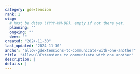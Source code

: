 ```yaml
---
category: gdextension
rank: 1
stage:
  # Must be dates (YYYY-MM-DD), empty if not there yet.
  planning: ""
  ongoing: ""
  done: ""
created: "2024-11-30"
last_updated: "2024-11-30"
anchor: "allow-gdextensions-to-communicate-with-one-another"
title: "Allow GDExtensions to communicate with one another"
description: |
details: |
---
```

